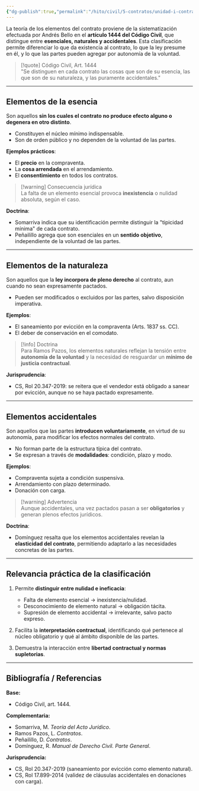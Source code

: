 ```yaml
---
{"dg-publish":true,"permalink":"/hito/civil/5-contratos/unidad-i-contratos-completa/2-elementos-de-los-contratos/"}
---
```




La teoría de los elementos del contrato proviene de la sistematización efectuada por Andrés Bello en el **artículo 1444 del Código Civil**, que distingue entre **esenciales, naturales y accidentales**. Esta clasificación permite diferenciar lo que da existencia al contrato, lo que la ley presume en él, y lo que las partes pueden agregar por autonomía de la voluntad.

> [!quote] Código Civil, Art. 1444  
> "Se distinguen en cada contrato las cosas que son de su esencia, las que son de su naturaleza, y las puramente accidentales."

---

## Elementos de la esencia

Son aquellos **sin los cuales el contrato no produce efecto alguno o degenera en otro distinto**.  
- Constituyen el núcleo mínimo indispensable.  
- Son de orden público y no dependen de la voluntad de las partes.  

**Ejemplos prácticos**:  
- El **precio** en la compraventa.  
- La **cosa arrendada** en el arrendamiento.  
- El **consentimiento** en todos los contratos.

> [!warning] Consecuencia jurídica  
> La falta de un elemento esencial provoca **inexistencia** o nulidad absoluta, según el caso.

**Doctrina**:  
- Somarriva indica que su identificación permite distinguir la "tipicidad mínima" de cada contrato.  
- Peñailillo agrega que son esenciales en un **sentido objetivo**, independiente de la voluntad de las partes.

---

## Elementos de la naturaleza

Son aquellos que la **ley incorpora de pleno derecho** al contrato, aun cuando no sean expresamente pactados.  
- Pueden ser modificados o excluidos por las partes, salvo disposición imperativa.  

**Ejemplos**:  
- El saneamiento por evicción en la compraventa (Arts. 1837 ss. CC).  
- El deber de conservación en el comodato.  

> [!info] Doctrina  
> Para Ramos Pazos, los elementos naturales reflejan la tensión entre **autonomía de la voluntad** y la necesidad de resguardar un **mínimo de justicia contractual**.  

**Jurisprudencia**:  
- CS, Rol 20.347-2019: se reitera que el vendedor está obligado a sanear por evicción, aunque no se haya pactado expresamente.

---

## Elementos accidentales

Son aquellos que las partes **introducen voluntariamente**, en virtud de su autonomía, para modificar los efectos normales del contrato.  
- No forman parte de la estructura típica del contrato.  
- Se expresan a través de **modalidades**: condición, plazo y modo.  

**Ejemplos**:  
- Compraventa sujeta a condición suspensiva.  
- Arrendamiento con plazo determinado.  
- Donación con carga.  

> [!warning] Advertencia  
> Aunque accidentales, una vez pactados pasan a ser **obligatorios** y generan plenos efectos jurídicos.  

**Doctrina**:  
- Domínguez resalta que los elementos accidentales revelan la **elasticidad del contrato**, permitiendo adaptarlo a las necesidades concretas de las partes.

---

## Relevancia práctica de la clasificación

1. Permite **distinguir entre nulidad e ineficacia**:  
   - Falta de elemento esencial → inexistencia/nulidad.  
   - Desconocimiento de elemento natural → obligación tácita.  
   - Supresión de elemento accidental → irrelevante, salvo pacto expreso.  

2. Facilita la **interpretación contractual**, identificando qué pertenece al núcleo obligatorio y qué al ámbito disponible de las partes.  

3. Demuestra la interacción entre **libertad contractual y normas supletorias**.  

---

## Bibliografía / Referencias

**Base:**  
- Código Civil, art. 1444.  

**Complementaria:**  
- Somarriva, M. *Teoría del Acto Jurídico*.  
- Ramos Pazos, L. *Contratos*.  
- Peñailillo, D. *Contratos*.  
- Domínguez, R. *Manual de Derecho Civil. Parte General*.  

**Jurisprudencia:**  
- CS, Rol 20.347-2019 (saneamiento por evicción como elemento natural).  
- CS, Rol 17.899-2014 (validez de cláusulas accidentales en donaciones con carga).  
